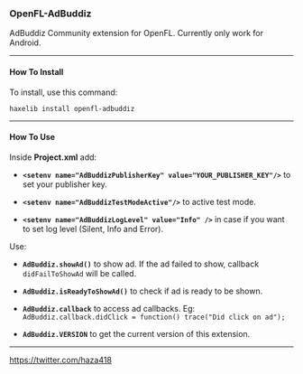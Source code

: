 ### OpenFL-AdBuddiz

AdBuddiz Community extension for OpenFL. Currently only work for Android.

________________________________________________________

#### How To Install

To install, use this command:

`haxelib install openfl-adbuddiz`
________________________________________________________

#### How To Use

Inside **Project.xml** add:

- **`<setenv name="AdBuddizPublisherKey" value="YOUR_PUBLISHER_KEY"/>`** to set your publisher key.

- **`<setenv name="AdBuddizTestModeActive"/>`** to active test mode.

- **`<setenv name="AdBuddizLogLevel" value="Info" />`** in case if you want to set log level (Silent, Info and Error).

Use:

- **`AdBuddiz.showAd()`** to show ad. If the ad failed to show, callback `didFailToShowAd` will be called.

- **`AdBuddiz.isReadyToShowAd()`** to check if ad is ready to be shown.

- **`AdBuddiz.callback`** to access ad callbacks. Eg: `AdBuddiz.callback.didClick = function() trace("Did click on ad");`

- **`AdBuddiz.VERSION`** to get the current version of this extension.

________________________________________________________


https://twitter.com/haza418
	
